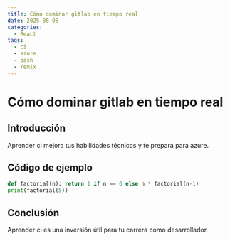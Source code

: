 ```yaml
---
title: Cómo dominar gitlab en tiempo real
date: 2025-08-08
categories:
  - React
tags:
  - ci
  - azure
  - bash
  - remix
---
```


# Cómo dominar gitlab en tiempo real

## Introducción

Aprender ci mejora tus habilidades técnicas y te prepara para azure.

## Código de ejemplo

```python
def factorial(n): return 1 if n == 0 else n * factorial(n-1)
print(factorial(5))
```

## Conclusión

Aprender ci es una inversión útil para tu carrera como desarrollador.